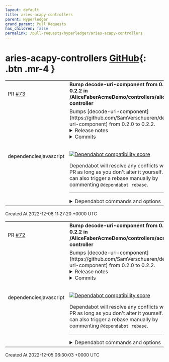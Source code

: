 ```yaml
---
layout: default
title: aries-acapy-controllers
parent: Hyperledger
grand_parent: Pull Requests
has_children: false
permalink: /pull-requests/hyperledger/aries-acapy-controllers
---
```


# aries-acapy-controllers <span class="fs-3 right-align">[GitHub](https://github.com/hyperledger/aries-acapy-controllers){: .btn .mr-4 }</span>


<div>
    <table>
        <tr>
            <td>
                PR <a href="https://github.com/hyperledger/aries-acapy-controllers/pull/73" class=".btn">#73</a>
            </td>
            <td>
                <b>
                    Bump decode-uri-component from 0.2.0 to 0.2.2 in /AliceFaberAcmeDemo/controllers/alice-controller
                </b>
            </td>
        </tr>
        <tr>
            <td>
                <span class="chip">dependencies</span><span class="chip">javascript</span>
            </td>
            <td>
                Bumps [decode-uri-component](https://github.com/SamVerschueren/decode-uri-component) from 0.2.0 to 0.2.2.
<details>
<summary>Release notes</summary>
<p><em>Sourced from <a href="https://github.com/SamVerschueren/decode-uri-component/releases">decode-uri-component's releases</a>.</em></p>
<blockquote>
<h2>v0.2.2</h2>
<ul>
<li>Prevent overwriting previously decoded tokens  980e0bf</li>
</ul>
<p><a href="https://github.com/SamVerschueren/decode-uri-component/compare/v0.2.1...v0.2.2">https://github.com/SamVerschueren/decode-uri-component/compare/v0.2.1...v0.2.2</a></p>
<h2>v0.2.1</h2>
<ul>
<li>Switch to GitHub workflows  76abc93</li>
<li>Fix issue where decode throws - fixes <a href="https://github-redirect.dependabot.com/SamVerschueren/decode-uri-component/issues/6">#6</a>  746ca5d</li>
<li>Update license (<a href="https://github-redirect.dependabot.com/SamVerschueren/decode-uri-component/issues/1">#1</a>)  486d7e2</li>
<li>Tidelift tasks  a650457</li>
<li>Meta tweaks  66e1c28</li>
</ul>
<p><a href="https://github.com/SamVerschueren/decode-uri-component/compare/v0.2.0...v0.2.1">https://github.com/SamVerschueren/decode-uri-component/compare/v0.2.0...v0.2.1</a></p>
</blockquote>
</details>
<details>
<summary>Commits</summary>
<ul>
<li><a href="https://github.com/SamVerschueren/decode-uri-component/commit/a0eea469d26eb0df668b081672cdb9581feb78eb"><code>a0eea46</code></a> 0.2.2</li>
<li><a href="https://github.com/SamVerschueren/decode-uri-component/commit/980e0bf09b64d94f1aa79012f895816c30ffd152"><code>980e0bf</code></a> Prevent overwriting previously decoded tokens</li>
<li><a href="https://github.com/SamVerschueren/decode-uri-component/commit/3c8a373dd4837e89b3f970e01295dd03e1405a33"><code>3c8a373</code></a> 0.2.1</li>
<li><a href="https://github.com/SamVerschueren/decode-uri-component/commit/76abc939783fe3900fadb7d384a74d324d5557f3"><code>76abc93</code></a> Switch to GitHub workflows</li>
<li><a href="https://github.com/SamVerschueren/decode-uri-component/commit/746ca5dcb6667c5d364e782d53c542830e4c10b9"><code>746ca5d</code></a> Fix issue where decode throws - fixes <a href="https://github-redirect.dependabot.com/SamVerschueren/decode-uri-component/issues/6">#6</a></li>
<li><a href="https://github.com/SamVerschueren/decode-uri-component/commit/486d7e26d3a8c0fbe860fb651fe1bc98c2f2be30"><code>486d7e2</code></a> Update license (<a href="https://github-redirect.dependabot.com/SamVerschueren/decode-uri-component/issues/1">#1</a>)</li>
<li><a href="https://github.com/SamVerschueren/decode-uri-component/commit/a65045724e6234acef87f31da499d4807b20b134"><code>a650457</code></a> Tidelift tasks</li>
<li><a href="https://github.com/SamVerschueren/decode-uri-component/commit/66e1c2834c0e189201cb65196ec3101372459b02"><code>66e1c28</code></a> Meta tweaks</li>
<li>See full diff in <a href="https://github.com/SamVerschueren/decode-uri-component/compare/v0.2.0...v0.2.2">compare view</a></li>
</ul>
</details>
<br />


[![Dependabot compatibility score](https://dependabot-badges.githubapp.com/badges/compatibility_score?dependency-name=decode-uri-component&package-manager=npm_and_yarn&previous-version=0.2.0&new-version=0.2.2)](https://docs.github.com/en/github/managing-security-vulnerabilities/about-dependabot-security-updates#about-compatibility-scores)

Dependabot will resolve any conflicts with this PR as long as you don't alter it yourself. You can also trigger a rebase manually by commenting `@dependabot rebase`.

[//]: # (dependabot-automerge-start)
[//]: # (dependabot-automerge-end)

---

<details>
<summary>Dependabot commands and options</summary>
<br />

You can trigger Dependabot actions by commenting on this PR:
- `@dependabot rebase` will rebase this PR
- `@dependabot recreate` will recreate this PR, overwriting any edits that have been made to it
- `@dependabot merge` will merge this PR after your CI passes on it
- `@dependabot squash and merge` will squash and merge this PR after your CI passes on it
- `@dependabot cancel merge` will cancel a previously requested merge and block automerging
- `@dependabot reopen` will reopen this PR if it is closed
- `@dependabot close` will close this PR and stop Dependabot recreating it. You can achieve the same result by closing it manually
- `@dependabot ignore this major version` will close this PR and stop Dependabot creating any more for this major version (unless you reopen the PR or upgrade to it yourself)
- `@dependabot ignore this minor version` will close this PR and stop Dependabot creating any more for this minor version (unless you reopen the PR or upgrade to it yourself)
- `@dependabot ignore this dependency` will close this PR and stop Dependabot creating any more for this dependency (unless you reopen the PR or upgrade to it yourself)
- `@dependabot use these labels` will set the current labels as the default for future PRs for this repo and language
- `@dependabot use these reviewers` will set the current reviewers as the default for future PRs for this repo and language
- `@dependabot use these assignees` will set the current assignees as the default for future PRs for this repo and language
- `@dependabot use this milestone` will set the current milestone as the default for future PRs for this repo and language

You can disable automated security fix PRs for this repo from the [Security Alerts page](https://github.com/hyperledger/aries-acapy-controllers/network/alerts).

</details>
            </td>
        </tr>
    </table>
    <div class="right-align">
        Created At 2022-12-08 11:27:20 +0000 UTC
    </div>
</div>

<div>
    <table>
        <tr>
            <td>
                PR <a href="https://github.com/hyperledger/aries-acapy-controllers/pull/72" class=".btn">#72</a>
            </td>
            <td>
                <b>
                    Bump decode-uri-component from 0.2.0 to 0.2.2 in /AliceFaberAcmeDemo/controllers/acme-controller
                </b>
            </td>
        </tr>
        <tr>
            <td>
                <span class="chip">dependencies</span><span class="chip">javascript</span>
            </td>
            <td>
                Bumps [decode-uri-component](https://github.com/SamVerschueren/decode-uri-component) from 0.2.0 to 0.2.2.
<details>
<summary>Release notes</summary>
<p><em>Sourced from <a href="https://github.com/SamVerschueren/decode-uri-component/releases">decode-uri-component's releases</a>.</em></p>
<blockquote>
<h2>v0.2.2</h2>
<ul>
<li>Prevent overwriting previously decoded tokens  980e0bf</li>
</ul>
<p><a href="https://github.com/SamVerschueren/decode-uri-component/compare/v0.2.1...v0.2.2">https://github.com/SamVerschueren/decode-uri-component/compare/v0.2.1...v0.2.2</a></p>
<h2>v0.2.1</h2>
<ul>
<li>Switch to GitHub workflows  76abc93</li>
<li>Fix issue where decode throws - fixes <a href="https://github-redirect.dependabot.com/SamVerschueren/decode-uri-component/issues/6">#6</a>  746ca5d</li>
<li>Update license (<a href="https://github-redirect.dependabot.com/SamVerschueren/decode-uri-component/issues/1">#1</a>)  486d7e2</li>
<li>Tidelift tasks  a650457</li>
<li>Meta tweaks  66e1c28</li>
</ul>
<p><a href="https://github.com/SamVerschueren/decode-uri-component/compare/v0.2.0...v0.2.1">https://github.com/SamVerschueren/decode-uri-component/compare/v0.2.0...v0.2.1</a></p>
</blockquote>
</details>
<details>
<summary>Commits</summary>
<ul>
<li><a href="https://github.com/SamVerschueren/decode-uri-component/commit/a0eea469d26eb0df668b081672cdb9581feb78eb"><code>a0eea46</code></a> 0.2.2</li>
<li><a href="https://github.com/SamVerschueren/decode-uri-component/commit/980e0bf09b64d94f1aa79012f895816c30ffd152"><code>980e0bf</code></a> Prevent overwriting previously decoded tokens</li>
<li><a href="https://github.com/SamVerschueren/decode-uri-component/commit/3c8a373dd4837e89b3f970e01295dd03e1405a33"><code>3c8a373</code></a> 0.2.1</li>
<li><a href="https://github.com/SamVerschueren/decode-uri-component/commit/76abc939783fe3900fadb7d384a74d324d5557f3"><code>76abc93</code></a> Switch to GitHub workflows</li>
<li><a href="https://github.com/SamVerschueren/decode-uri-component/commit/746ca5dcb6667c5d364e782d53c542830e4c10b9"><code>746ca5d</code></a> Fix issue where decode throws - fixes <a href="https://github-redirect.dependabot.com/SamVerschueren/decode-uri-component/issues/6">#6</a></li>
<li><a href="https://github.com/SamVerschueren/decode-uri-component/commit/486d7e26d3a8c0fbe860fb651fe1bc98c2f2be30"><code>486d7e2</code></a> Update license (<a href="https://github-redirect.dependabot.com/SamVerschueren/decode-uri-component/issues/1">#1</a>)</li>
<li><a href="https://github.com/SamVerschueren/decode-uri-component/commit/a65045724e6234acef87f31da499d4807b20b134"><code>a650457</code></a> Tidelift tasks</li>
<li><a href="https://github.com/SamVerschueren/decode-uri-component/commit/66e1c2834c0e189201cb65196ec3101372459b02"><code>66e1c28</code></a> Meta tweaks</li>
<li>See full diff in <a href="https://github.com/SamVerschueren/decode-uri-component/compare/v0.2.0...v0.2.2">compare view</a></li>
</ul>
</details>
<br />


[![Dependabot compatibility score](https://dependabot-badges.githubapp.com/badges/compatibility_score?dependency-name=decode-uri-component&package-manager=npm_and_yarn&previous-version=0.2.0&new-version=0.2.2)](https://docs.github.com/en/github/managing-security-vulnerabilities/about-dependabot-security-updates#about-compatibility-scores)

Dependabot will resolve any conflicts with this PR as long as you don't alter it yourself. You can also trigger a rebase manually by commenting `@dependabot rebase`.

[//]: # (dependabot-automerge-start)
[//]: # (dependabot-automerge-end)

---

<details>
<summary>Dependabot commands and options</summary>
<br />

You can trigger Dependabot actions by commenting on this PR:
- `@dependabot rebase` will rebase this PR
- `@dependabot recreate` will recreate this PR, overwriting any edits that have been made to it
- `@dependabot merge` will merge this PR after your CI passes on it
- `@dependabot squash and merge` will squash and merge this PR after your CI passes on it
- `@dependabot cancel merge` will cancel a previously requested merge and block automerging
- `@dependabot reopen` will reopen this PR if it is closed
- `@dependabot close` will close this PR and stop Dependabot recreating it. You can achieve the same result by closing it manually
- `@dependabot ignore this major version` will close this PR and stop Dependabot creating any more for this major version (unless you reopen the PR or upgrade to it yourself)
- `@dependabot ignore this minor version` will close this PR and stop Dependabot creating any more for this minor version (unless you reopen the PR or upgrade to it yourself)
- `@dependabot ignore this dependency` will close this PR and stop Dependabot creating any more for this dependency (unless you reopen the PR or upgrade to it yourself)
- `@dependabot use these labels` will set the current labels as the default for future PRs for this repo and language
- `@dependabot use these reviewers` will set the current reviewers as the default for future PRs for this repo and language
- `@dependabot use these assignees` will set the current assignees as the default for future PRs for this repo and language
- `@dependabot use this milestone` will set the current milestone as the default for future PRs for this repo and language

You can disable automated security fix PRs for this repo from the [Security Alerts page](https://github.com/hyperledger/aries-acapy-controllers/network/alerts).

</details>
            </td>
        </tr>
    </table>
    <div class="right-align">
        Created At 2022-12-05 06:30:03 +0000 UTC
    </div>
</div>

